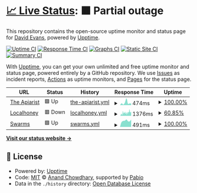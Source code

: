 # [📈 Live Status](https://theapiarist.github.io/upptime): <!--live status--> **🟧 Partial outage**

This repository contains the open-source uptime monitor and status page for [David Evans](https://www.theapiarist.org/), powered by [Upptime](https://github.com/upptime/upptime).

[![Uptime CI](https://github.com/theapiarist/upptime/workflows/Uptime%20CI/badge.svg)](https://github.com/theapiarist/upptime/actions?query=workflow%3A%22Uptime+CI%22)
[![Response Time CI](https://github.com/theapiarist/upptime/workflows/Response%20Time%20CI/badge.svg)](https://github.com/theapiarist/upptime/actions?query=workflow%3A%22Response+Time+CI%22)
[![Graphs CI](https://github.com/theapiarist/upptime/workflows/Graphs%20CI/badge.svg)](https://github.com/theapiarist/upptime/actions?query=workflow%3A%22Graphs+CI%22)
[![Static Site CI](https://github.com/theapiarist/upptime/workflows/Static%20Site%20CI/badge.svg)](https://github.com/theapiarist/upptime/actions?query=workflow%3A%22Static+Site+CI%22)
[![Summary CI](https://github.com/theapiarist/upptime/workflows/Summary%20CI/badge.svg)](https://github.com/theapiarist/upptime/actions?query=workflow%3A%22Summary+CI%22)

With [Upptime](https://upptime.js.org), you can get your own unlimited and free uptime monitor and status page, powered entirely by a GitHub repository. We use [Issues](https://github.com/theapiarist/upptime/issues) as incident reports, [Actions](https://github.com/theapiarist/upptime/actions) as uptime monitors, and [Pages](https://theapiarist.github.io/upptime) for the status page.

<!--start: status pages-->
<!-- This summary is generated by Upptime (https://github.com/upptime/upptime) -->
<!-- Do not edit this manually, your changes will be overwritten -->
<!-- prettier-ignore -->
| URL | Status | History | Response Time | Uptime |
| --- | ------ | ------- | ------------- | ------ |
| <img alt="" src="https://icons.duckduckgo.com/ip3/theapiarist.org.ico" height="13"> [The Apiarist](https://theapiarist.org) | 🟩 Up | [the-apiarist.yml](https://github.com/theapiarist/upptime/commits/HEAD/history/the-apiarist.yml) | <details><summary><img alt="Response time graph" src="./graphs/the-apiarist/response-time-week.png" height="20"> 474ms</summary><br><a href="https://theapiarist.github.io/upptime/history/the-apiarist"><img alt="Response time 345" src="https://img.shields.io/endpoint?url=https%3A%2F%2Fraw.githubusercontent.com%2Ftheapiarist%2Fupptime%2FHEAD%2Fapi%2Fthe-apiarist%2Fresponse-time.json"></a><br><a href="https://theapiarist.github.io/upptime/history/the-apiarist"><img alt="24-hour response time 339" src="https://img.shields.io/endpoint?url=https%3A%2F%2Fraw.githubusercontent.com%2Ftheapiarist%2Fupptime%2FHEAD%2Fapi%2Fthe-apiarist%2Fresponse-time-day.json"></a><br><a href="https://theapiarist.github.io/upptime/history/the-apiarist"><img alt="7-day response time 474" src="https://img.shields.io/endpoint?url=https%3A%2F%2Fraw.githubusercontent.com%2Ftheapiarist%2Fupptime%2FHEAD%2Fapi%2Fthe-apiarist%2Fresponse-time-week.json"></a><br><a href="https://theapiarist.github.io/upptime/history/the-apiarist"><img alt="30-day response time 345" src="https://img.shields.io/endpoint?url=https%3A%2F%2Fraw.githubusercontent.com%2Ftheapiarist%2Fupptime%2FHEAD%2Fapi%2Fthe-apiarist%2Fresponse-time-month.json"></a><br><a href="https://theapiarist.github.io/upptime/history/the-apiarist"><img alt="1-year response time 345" src="https://img.shields.io/endpoint?url=https%3A%2F%2Fraw.githubusercontent.com%2Ftheapiarist%2Fupptime%2FHEAD%2Fapi%2Fthe-apiarist%2Fresponse-time-year.json"></a></details> | <details><summary><a href="https://theapiarist.github.io/upptime/history/the-apiarist">100.00%</a></summary><a href="https://theapiarist.github.io/upptime/history/the-apiarist"><img alt="All-time uptime 100.00%" src="https://img.shields.io/endpoint?url=https%3A%2F%2Fraw.githubusercontent.com%2Ftheapiarist%2Fupptime%2FHEAD%2Fapi%2Fthe-apiarist%2Fuptime.json"></a><br><a href="https://theapiarist.github.io/upptime/history/the-apiarist"><img alt="24-hour uptime 100.00%" src="https://img.shields.io/endpoint?url=https%3A%2F%2Fraw.githubusercontent.com%2Ftheapiarist%2Fupptime%2FHEAD%2Fapi%2Fthe-apiarist%2Fuptime-day.json"></a><br><a href="https://theapiarist.github.io/upptime/history/the-apiarist"><img alt="7-day uptime 100.00%" src="https://img.shields.io/endpoint?url=https%3A%2F%2Fraw.githubusercontent.com%2Ftheapiarist%2Fupptime%2FHEAD%2Fapi%2Fthe-apiarist%2Fuptime-week.json"></a><br><a href="https://theapiarist.github.io/upptime/history/the-apiarist"><img alt="30-day uptime 100.00%" src="https://img.shields.io/endpoint?url=https%3A%2F%2Fraw.githubusercontent.com%2Ftheapiarist%2Fupptime%2FHEAD%2Fapi%2Fthe-apiarist%2Fuptime-month.json"></a><br><a href="https://theapiarist.github.io/upptime/history/the-apiarist"><img alt="1-year uptime 100.00%" src="https://img.shields.io/endpoint?url=https%3A%2F%2Fraw.githubusercontent.com%2Ftheapiarist%2Fupptime%2FHEAD%2Fapi%2Fthe-apiarist%2Fuptime-year.json"></a></details>
| <img alt="" src="https://icons.duckduckgo.com/ip3/localhoney.theapiarist.org.ico" height="13"> [Localhoney](https://localhoney.theapiarist.org) | 🟥 Down | [localhoney.yml](https://github.com/theapiarist/upptime/commits/HEAD/history/localhoney.yml) | <details><summary><img alt="Response time graph" src="./graphs/localhoney/response-time-week.png" height="20"> 1376ms</summary><br><a href="https://theapiarist.github.io/upptime/history/localhoney"><img alt="Response time 463" src="https://img.shields.io/endpoint?url=https%3A%2F%2Fraw.githubusercontent.com%2Ftheapiarist%2Fupptime%2FHEAD%2Fapi%2Flocalhoney%2Fresponse-time.json"></a><br><a href="https://theapiarist.github.io/upptime/history/localhoney"><img alt="24-hour response time 10315" src="https://img.shields.io/endpoint?url=https%3A%2F%2Fraw.githubusercontent.com%2Ftheapiarist%2Fupptime%2FHEAD%2Fapi%2Flocalhoney%2Fresponse-time-day.json"></a><br><a href="https://theapiarist.github.io/upptime/history/localhoney"><img alt="7-day response time 1376" src="https://img.shields.io/endpoint?url=https%3A%2F%2Fraw.githubusercontent.com%2Ftheapiarist%2Fupptime%2FHEAD%2Fapi%2Flocalhoney%2Fresponse-time-week.json"></a><br><a href="https://theapiarist.github.io/upptime/history/localhoney"><img alt="30-day response time 463" src="https://img.shields.io/endpoint?url=https%3A%2F%2Fraw.githubusercontent.com%2Ftheapiarist%2Fupptime%2FHEAD%2Fapi%2Flocalhoney%2Fresponse-time-month.json"></a><br><a href="https://theapiarist.github.io/upptime/history/localhoney"><img alt="1-year response time 463" src="https://img.shields.io/endpoint?url=https%3A%2F%2Fraw.githubusercontent.com%2Ftheapiarist%2Fupptime%2FHEAD%2Fapi%2Flocalhoney%2Fresponse-time-year.json"></a></details> | <details><summary><a href="https://theapiarist.github.io/upptime/history/localhoney">60.85%</a></summary><a href="https://theapiarist.github.io/upptime/history/localhoney"><img alt="All-time uptime 81.51%" src="https://img.shields.io/endpoint?url=https%3A%2F%2Fraw.githubusercontent.com%2Ftheapiarist%2Fupptime%2FHEAD%2Fapi%2Flocalhoney%2Fuptime.json"></a><br><a href="https://theapiarist.github.io/upptime/history/localhoney"><img alt="24-hour uptime 99.99%" src="https://img.shields.io/endpoint?url=https%3A%2F%2Fraw.githubusercontent.com%2Ftheapiarist%2Fupptime%2FHEAD%2Fapi%2Flocalhoney%2Fuptime-day.json"></a><br><a href="https://theapiarist.github.io/upptime/history/localhoney"><img alt="7-day uptime 60.85%" src="https://img.shields.io/endpoint?url=https%3A%2F%2Fraw.githubusercontent.com%2Ftheapiarist%2Fupptime%2FHEAD%2Fapi%2Flocalhoney%2Fuptime-week.json"></a><br><a href="https://theapiarist.github.io/upptime/history/localhoney"><img alt="30-day uptime 81.51%" src="https://img.shields.io/endpoint?url=https%3A%2F%2Fraw.githubusercontent.com%2Ftheapiarist%2Fupptime%2FHEAD%2Fapi%2Flocalhoney%2Fuptime-month.json"></a><br><a href="https://theapiarist.github.io/upptime/history/localhoney"><img alt="1-year uptime 81.51%" src="https://img.shields.io/endpoint?url=https%3A%2F%2Fraw.githubusercontent.com%2Ftheapiarist%2Fupptime%2FHEAD%2Fapi%2Flocalhoney%2Fuptime-year.json"></a></details>
| <img alt="" src="https://icons.duckduckgo.com/ip3/swarms.theapiarist.org.ico" height="13"> [Swarms](https://swarms.theapiarist.org) | 🟩 Up | [swarms.yml](https://github.com/theapiarist/upptime/commits/HEAD/history/swarms.yml) | <details><summary><img alt="Response time graph" src="./graphs/swarms/response-time-week.png" height="20"> 491ms</summary><br><a href="https://theapiarist.github.io/upptime/history/swarms"><img alt="Response time 439" src="https://img.shields.io/endpoint?url=https%3A%2F%2Fraw.githubusercontent.com%2Ftheapiarist%2Fupptime%2FHEAD%2Fapi%2Fswarms%2Fresponse-time.json"></a><br><a href="https://theapiarist.github.io/upptime/history/swarms"><img alt="24-hour response time 584" src="https://img.shields.io/endpoint?url=https%3A%2F%2Fraw.githubusercontent.com%2Ftheapiarist%2Fupptime%2FHEAD%2Fapi%2Fswarms%2Fresponse-time-day.json"></a><br><a href="https://theapiarist.github.io/upptime/history/swarms"><img alt="7-day response time 491" src="https://img.shields.io/endpoint?url=https%3A%2F%2Fraw.githubusercontent.com%2Ftheapiarist%2Fupptime%2FHEAD%2Fapi%2Fswarms%2Fresponse-time-week.json"></a><br><a href="https://theapiarist.github.io/upptime/history/swarms"><img alt="30-day response time 439" src="https://img.shields.io/endpoint?url=https%3A%2F%2Fraw.githubusercontent.com%2Ftheapiarist%2Fupptime%2FHEAD%2Fapi%2Fswarms%2Fresponse-time-month.json"></a><br><a href="https://theapiarist.github.io/upptime/history/swarms"><img alt="1-year response time 439" src="https://img.shields.io/endpoint?url=https%3A%2F%2Fraw.githubusercontent.com%2Ftheapiarist%2Fupptime%2FHEAD%2Fapi%2Fswarms%2Fresponse-time-year.json"></a></details> | <details><summary><a href="https://theapiarist.github.io/upptime/history/swarms">100.00%</a></summary><a href="https://theapiarist.github.io/upptime/history/swarms"><img alt="All-time uptime 100.00%" src="https://img.shields.io/endpoint?url=https%3A%2F%2Fraw.githubusercontent.com%2Ftheapiarist%2Fupptime%2FHEAD%2Fapi%2Fswarms%2Fuptime.json"></a><br><a href="https://theapiarist.github.io/upptime/history/swarms"><img alt="24-hour uptime 100.00%" src="https://img.shields.io/endpoint?url=https%3A%2F%2Fraw.githubusercontent.com%2Ftheapiarist%2Fupptime%2FHEAD%2Fapi%2Fswarms%2Fuptime-day.json"></a><br><a href="https://theapiarist.github.io/upptime/history/swarms"><img alt="7-day uptime 100.00%" src="https://img.shields.io/endpoint?url=https%3A%2F%2Fraw.githubusercontent.com%2Ftheapiarist%2Fupptime%2FHEAD%2Fapi%2Fswarms%2Fuptime-week.json"></a><br><a href="https://theapiarist.github.io/upptime/history/swarms"><img alt="30-day uptime 100.00%" src="https://img.shields.io/endpoint?url=https%3A%2F%2Fraw.githubusercontent.com%2Ftheapiarist%2Fupptime%2FHEAD%2Fapi%2Fswarms%2Fuptime-month.json"></a><br><a href="https://theapiarist.github.io/upptime/history/swarms"><img alt="1-year uptime 100.00%" src="https://img.shields.io/endpoint?url=https%3A%2F%2Fraw.githubusercontent.com%2Ftheapiarist%2Fupptime%2FHEAD%2Fapi%2Fswarms%2Fuptime-year.json"></a></details>

<!--end: status pages-->

[**Visit our status website →**](https://theapiarist.github.io/upptime)

## 📄 License

- Powered by: [Upptime](https://github.com/upptime/upptime)
- Code: [MIT](./LICENSE) © [Anand Chowdhary](https://anandchowdhary.com), supported by [Pabio](https://pabio.com)
- Data in the `./history` directory: [Open Database License](https://opendatacommons.org/licenses/odbl/1-0/)
